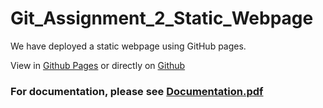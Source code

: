 # Git_Assignment_2_Static_Webpage
We have deployed a static webpage using GitHub pages.

View in [Github Pages](https://ahsanul-ameen.github.io/Git_Assignment_2_Static_Webpage/) or directly on [Github](https://github.com/Ahsanul-Ameen/Git_Assignment_2_Static_Webpage) 

### For documentation, please see [Documentation.pdf](Documentation.pdf)